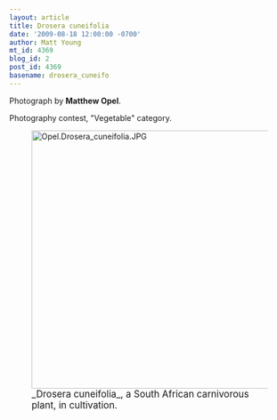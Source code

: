 ```yaml
---
layout: article
title: Drosera cuneifolia
date: '2009-08-18 12:00:00 -0700'
author: Matt Young
mt_id: 4369
blog_id: 2
post_id: 4369
basename: drosera_cuneifo
---
```

Photograph by **Matthew Opel**.

Photography contest, "Vegetable" category.
 


<figure>
<a href="http://en.wikipedia.org/wiki/Drosera"><img src="http://pandasthumb.org/archives/2009/08/14/Opel.Drosera_cuneifolia.JPG" alt="Opel.Drosera_cuneifolia.JPG" width="600" height="464" /></a>
<figcaption markdown="span"><big>_Drosera cuneifolia_, a South African carnivorous plant, in cultivation.</big>

</figcaption>
</figure>

